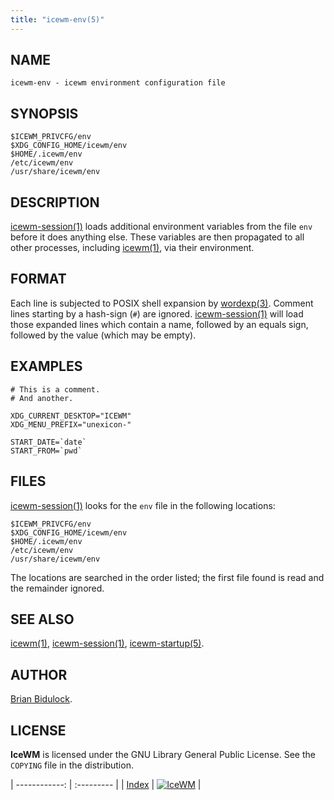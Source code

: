 ```yaml
---
title: "icewm-env(5)"
---
```

## NAME

    icewm-env - icewm environment configuration file

## SYNOPSIS

    $ICEWM_PRIVCFG/env
    $XDG_CONFIG_HOME/icewm/env
    $HOME/.icewm/env
    /etc/icewm/env
    /usr/share/icewm/env

## DESCRIPTION

[icewm-session(1)](icewm-session) loads additional environment variables from the file
`env` before it does anything else. These variables are then propagated
to all other processes, including [icewm(1)](icewm), via their environment.

## FORMAT

Each line is subjected to POSIX shell expansion by [wordexp(3)](https://manned.org/wordexp.3).
Comment lines starting by a hash-sign (`#`) are ignored.
[icewm-session(1)](icewm-session) will load those expanded lines which contain a name,
followed by an equals sign, followed by the value (which may be empty).

## EXAMPLES

    # This is a comment.
    # And another.

    XDG_CURRENT_DESKTOP="ICEWM"
    XDG_MENU_PREFIX="unexicon-"

    START_DATE=`date`
    START_FROM=`pwd`

## FILES

[icewm-session(1)](icewm-session) looks for the `env` file in the following locations:

    $ICEWM_PRIVCFG/env
    $XDG_CONFIG_HOME/icewm/env
    $HOME/.icewm/env
    /etc/icewm/env
    /usr/share/icewm/env

The locations are searched in the order listed; the first file found is
read and the remainder ignored.

## SEE ALSO

[icewm(1)](icewm),
[icewm-session(1)](icewm-session),
[icewm-startup(5)](icewm-startup).

## AUTHOR

[Brian Bidulock](mailto:bidulock@openss7.org).

## LICENSE

**IceWM** is licensed under the GNU Library General Public License.
See the `COPYING` file in the distribution.

| ------------: | :--------- |
| [Index](/man) | [![IceWM](/images/logom.jpg "ice-wm.org")](https://ice-wm.org "ice-wm.org") |

